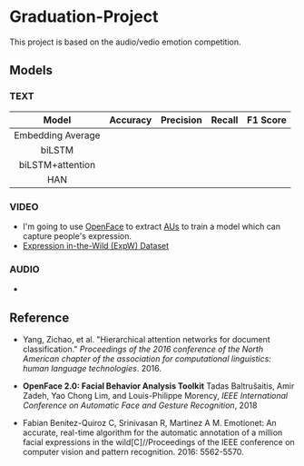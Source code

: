 # Graduation-Project

This project is based on the audio/vedio emotion competition.

## Models

### TEXT

|       Model       | Accuracy | Precision | Recall | F1 Score |
| :---------------: | :------: | :-------: | :----: | :------: |
| Embedding Average |          |           |        |          |
|      biLSTM       |          |           |        |          |
| biLSTM+attention  |          |           |        |          |
|        HAN        |          |           |        |          |

### VIDEO

- I'm going to use [OpenFace](https://github.com/TadasBaltrusaitis/OpenFace) to extract [AUs](https://www.cs.cmu.edu/~face/facs.htm) to train a model which can capture people's expression.
- [Expression in-the-Wild (ExpW) Dataset](http://mmlab.ie.cuhk.edu.hk/projects/socialrelation/index.html)

### AUDIO

- 

## Reference

* Yang, Zichao, et al. "Hierarchical attention networks for document classification." *Proceedings of the 2016 conference of the North American chapter of the association for computational linguistics: human language technologies*. 2016.

* **OpenFace 2.0: Facial Behavior Analysis Toolkit** Tadas Baltrušaitis, Amir Zadeh, Yao Chong Lim, and Louis-Philippe Morency, *IEEE International Conference on Automatic Face and Gesture Recognition*, 2018

* Fabian Benitez-Quiroz C, Srinivasan R, Martinez A M. Emotionet: An accurate, real-time algorithm for the automatic annotation of a million facial expressions in the wild[C]//Proceedings of the IEEE conference on computer vision and pattern recognition. 2016: 5562-5570.



